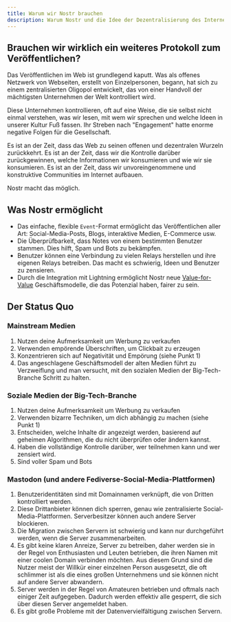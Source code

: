 ```yaml
---
title: Warum wir Nostr brauchen
description: Warum Nostr und die Idee der Dezentralisierung des Internets ein wichtiges Konzept ist.
---
```


## Brauchen wir wirklich ein weiteres Protokoll zum Veröffentlichen?

Das Veröffentlichen im Web ist grundlegend kaputt. Was als offenes Netzwerk von Webseiten, erstellt von Einzelpersonen, begann, hat sich zu einem zentralisierten Oligopol entwickelt, das von einer Handvoll der mächtigsten Unternehmen der Welt kontrolliert wird.

Diese Unternehmen kontrollieren, oft auf eine Weise, die sie selbst nicht einmal verstehen, was wir lesen, mit wem wir sprechen und welche Ideen in unserer Kultur Fuß fassen. Ihr Streben nach "Engagement" hatte enorme negative Folgen für die Gesellschaft.

Es ist an der Zeit, dass das Web zu seinen offenen und dezentralen Wurzeln zurückkehrt. Es ist an der Zeit, dass wir die Kontrolle darüber zurückgewinnen, welche Informationen wir konsumieren und wie wir sie konsumieren. Es ist an der Zeit, dass wir unvoreingenommene und konstruktive Communities im Internet aufbauen.

Nostr macht das möglich.

## Was Nostr ermöglicht

-   Das einfache, flexible `Event`-Format ermöglicht das Veröffentlichen aller Art: Social-Media-Posts, Blogs, interaktive Medien, E-Commerce usw.
-   Die Überprüfbarkeit, dass Notes von einem bestimmten Benutzer stammen. Dies hilft, Spam und Bots zu bekämpfen.
-   Benutzer können eine Verbindung zu vielen Relays herstellen und ihre eigenen Relays betreiben. Das macht es schwierig, Ideen und Benutzer zu zensieren.
-   Durch die Integration mit Lightning ermöglicht Nostr neue [Value-for-Value](https://value4value.info/) Geschäftsmodelle, die das Potenzial haben, fairer zu sein.

## Der Status Quo

### Mainstream Medien

1. Nutzen deine Aufmerksamkeit um Werbung zu verkaufen
1. Verwenden empörende Überschriften, um Clickbait zu erzeugen
1. Konzentrieren sich auf Negativität und Empörung (siehe Punkt 1)
1. Das angeschlagene Geschäftsmodell der alten Medien führt zu Verzweiflung und man versucht, mit den sozialen Medien der Big-Tech-Branche Schritt zu halten.

### Soziale Medien der Big-Tech-Branche

1. Nutzen deine Aufmerksamkeit um Werbung zu verkaufen
1. Verwenden bizarre Techniken, um dich abhängig zu machen (siehe Punkt 1)
1. Entscheiden, welche Inhalte dir angezeigt werden, basierend auf geheimen Algorithmen, die du nicht überprüfen oder ändern kannst.
1. Haben die vollständige Kontrolle darüber, wer teilnehmen kann und wer zensiert wird.
1. Sind voller Spam und Bots

### Mastodon (und andere Fediverse-Social-Media-Plattformen)

1. Benutzeridentitäten sind mit Domainnamen verknüpft, die von Dritten kontrolliert werden.
1. Diese Drittanbieter können dich sperren, genau wie zentralisierte Social-Media-Plattformen. Serverbesitzer können auch andere Server blockieren.
1. Die Migration zwischen Servern ist schwierig und kann nur durchgeführt werden, wenn die Server zusammenarbeiten.
1. Es gibt keine klaren Anreize, Server zu betreiben, daher werden sie in der Regel von Enthusiasten und Leuten betrieben, die ihren Namen mit einer coolen Domain verbinden möchten. Aus diesem Grund sind die Nutzer meist der Willkür einer einzelnen Person ausgesetzt, die oft schlimmer ist als die eines großen Unternehmens und sie können nicht auf andere Server abwandern.
1. Server werden in der Regel von Amateuren betrieben und oftmals nach einiger Zeit aufgegeben. Dadurch werden effektiv alle gesperrt, die sich über diesen Server angemeldet haben.
1. Es gibt große Probleme mit der Datenvervielfältigung zwischen Servern.
